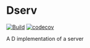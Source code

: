 # Dserv
[![Build](https://github.com/MatiCG/Dserv/workflows/Dserv-CI/badge.svg)](https://github.com/MatiCG/Dserv/actions?workflow=Dserv-CI) [![codecov](https://codecov.io/gh/MatiCG/Dserv/branch/main/graph/badge.svg?token=QQ6VQX17HP)](https://codecov.io/gh/MatiCG/Dserv)

A D implementation of a server
